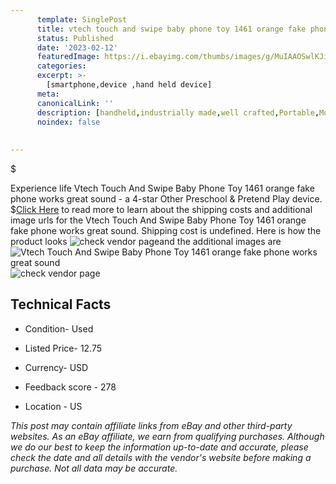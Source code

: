 ```yaml
---
      template: SinglePost
      title: vtech touch and swipe baby phone toy 1461 orange fake phone works great sound
      status: Published
      date: '2023-02-12'
      featuredImage: https://i.ebayimg.com/thumbs/images/g/MuIAAOSwlKJiv4SL/s-l225.jpg
      categories: 
      excerpt: >-
        [smartphone,device ,hand held device]
      meta:
      canonicalLink: ''
      description: [handheld,industrially made,well crafted,Portable,Mobile,Compact,Convenient,Lightweight,Maneuverable,Man-portable,Miniature,Carriable,Hand-held,Light,Holdable,Transportable,Mobile device,Pocket-sized,On-the-go,Wireless,Cordless,Compact size,Convenient size, smartphone,device ,hand held device]
      noindex: false
      
        
---
```

$

Experience life Vtech Touch And Swipe Baby Phone Toy 1461 orange  fake phone  works great sound - a 4-star Other Preschool & Pretend Play device.
$[Click Here](https://www.ebay.com/itm/354256007094?hash=item527b4dafb6%3Ag%3AMuIAAOSwlKJiv4SL&mkevt=1&mkcid=1&mkrid=711-53200-19255-0&campid=%253CePNCampaignId%253E&customid=%253CreferenceId%253E&toolid=10049) to read more to learn about the shipping costs and additional image urls for the Vtech Touch And Swipe Baby Phone Toy 1461 orange  fake phone  works great sound. Shipping cost is undefined. Here is how the product looks ![check vendor page](https://i.ebayimg.com/thumbs/images/g/MuIAAOSwlKJiv4SL/s-l225.jpg)and the additional images are![Vtech Touch And Swipe Baby Phone Toy 1461 orange  fake phone  works great sound](https://i.ebayimg.com/images/g/MuIAAOSwlKJiv4SL/s-l1600.jpg)![check vendor page](https://origin-galleryplus.ebayimg.com/ws/web/354256007094_2_0_1/225x225.jpg,https://origin-galleryplus.ebayimg.com/ws/web/354256007094_3_0_1/225x225.jpg,https://origin-galleryplus.ebayimg.com/ws/web/354256007094_4_0_1/225x225.jpg,https://origin-galleryplus.ebayimg.com/ws/web/354256007094_5_0_1/225x225.jpg,https://origin-galleryplus.ebayimg.com/ws/web/354256007094_6_0_1/225x225.jpg,https://origin-galleryplus.ebayimg.com/ws/web/354256007094_7_0_1/225x225.jpg)



 ## Technical Facts 



     
      

 - Condition- Used 


      

 - Listed Price- 12.75 


      

 - Currency- USD 


      

 - Feedback score - 278 


      

 - Location - US 


      
      

 *_This post may contain affiliate links from eBay and other third-party websites. As an eBay affiliate, we earn from qualifying purchases. Although we do our best to keep the information up-to-date and accurate, please check the date and all details with the vendor's website before making a purchase. Not all data may be accurate._*






